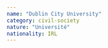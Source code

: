 ```yaml
---
name: "Dublin City University"
category: civil-society
nature: "Université"
nationality: IRL
---
```

    